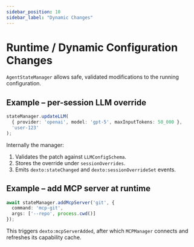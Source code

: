 ```yaml
---
sidebar_position: 10
sidebar_label: "Dynamic Changes"
---
```

# Runtime / Dynamic Configuration Changes

`AgentStateManager` allows safe, validated modifications to the running configuration.

## Example – per-session LLM override

```typescript
stateManager.updateLLM(
  { provider: 'openai', model: 'gpt-5', maxInputTokens: 50_000 },
  'user-123'
);
```

Internally the manager:

1. Validates the patch against `LLMConfigSchema`.
2. Stores the override under `sessionOverrides`.
3. Emits `dexto:stateChanged` and `dexto:sessionOverrideSet` events.

## Example – add MCP server at runtime

```typescript
await stateManager.addMcpServer('git', {
  command: 'mcp-git',
  args: ['--repo', process.cwd()]
});
```

This triggers `dexto:mcpServerAdded`, after which `MCPManager` connects and refreshes its capability cache.
